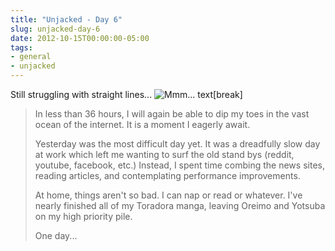 ```yaml
---
title: "Unjacked - Day 6"
slug: unjacked-day-6
date: 2012-10-15T00:00:00-05:00
tags:
- general
- unjacked
---
```

Still struggling with straight lines...
![](http://images.dxprog.com/blog/unjacked_day6.jpg "Mmm... text")[break]
> In less than 36 hours, I will again be able to dip my toes in the vast ocean of the internet. It is a moment I eagerly await.
> 
> Yesterday was the most difficult day yet. It was a dreadfully slow day at work which left me wanting to surf the old stand bys (reddit, youtube, facebook, etc.) Instead, I spent time combing the news sites, reading articles, and contemplating performance improvements.
> 
> At home, things aren't so bad. I can nap or read or whatever. I've nearly finished all of my Toradora manga, leaving Oreimo and Yotsuba on my high priority pile.
> 
> One day...


